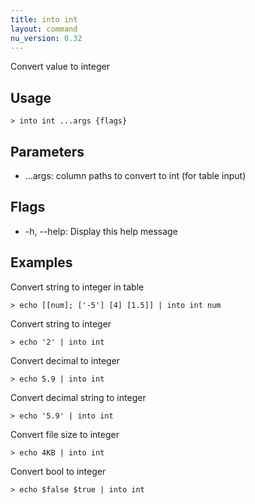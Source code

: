 ```yaml
---
title: into int
layout: command
nu_version: 0.32
---
```

Convert value to integer

## Usage
```shell
> into int ...args {flags} 
 ```

## Parameters
* ...args: column paths to convert to int (for table input)

## Flags
* -h, --help: Display this help message

## Examples
  Convert string to integer in table
```shell
> echo [[num]; ['-5'] [4] [1.5]] | into int num
 ```

  Convert string to integer
```shell
> echo '2' | into int
 ```

  Convert decimal to integer
```shell
> echo 5.9 | into int
 ```

  Convert decimal string to integer
```shell
> echo '5.9' | into int
 ```

  Convert file size to integer
```shell
> echo 4KB | into int
 ```

  Convert bool to integer
```shell
> echo $false $true | into int
 ```


